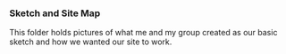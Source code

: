 ### Sketch and Site Map

This folder holds pictures of what me and my group created as our basic sketch and how we wanted our site to work.
